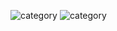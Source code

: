 ![category](https://github.com/KingGodSubin/clone-coding-practice/assets/156397954/0429c985-2eef-4d8a-8aff-cc5d71c20072)
![category](https://github.com/KingGodSubin/clone-coding-practice/assets/156397954/ad4571f4-976f-4147-a288-bb72bba5943e)
